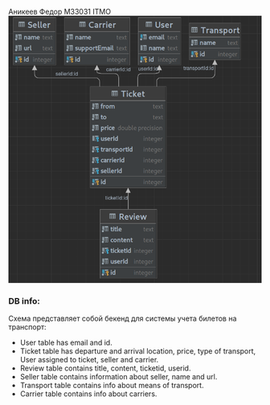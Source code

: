 Аникеев Федор М33031 ITMO <br>
![db_scheme](./new_diagram.png "Db scheme") <br>


### DB info:
Схема представляет собой бекенд для системы учета билетов на транспорт:
- User table has email and id.
- Ticket table has departure and arrival location, price, type of transport, User assigned to ticket, seller and carrier.
- Review table contains title, content, ticketid, userid.
- Seller table contains information about seller, name and url.
- Transport table contains info about means of transport.
- Carrier table contains info about carriers.

